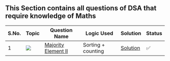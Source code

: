 ## This Section contains all questions of DSA that require knowledge of Maths

S.No. | Topic | Question Name | Logic Used | Solution | Status |
------|---------------|------------|-------|------|------|
1 | ![](https://img.shields.io/badge/Arrays-f0772b?style=for-the-badge&logo=array&logoColor=black) | [Majority Element II](https://leetcode.com/problems/majority-element-ii/description/) | Sorting + counting | [Solution](https://github.com/Vishal48-21/DSA_practise/blob/main/Maths/majority-element-ii.cpp) | ✅ |



